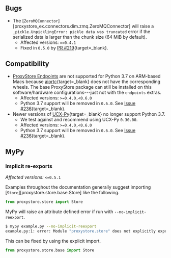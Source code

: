 ## Bugs

* The [`ZeroMQConnector`][proxystore_ex.connectors.dim.zmq.ZeroMQConnector] will raise a `_pickle.UnpicklingError: pickle data was truncated` error if the serialized data is larger than the chunk size (64 MiB by default).
    * Affected versions: `==0.4.1`
    * Fixed in `0.5.0` by [PR #219](https://github.com/proxystore/proxystore/pull/219){target=_blank}.

## Compatibility

* [ProxyStore Endpoints](guides/endpoints.md) are not supported for
  Python 3.7 on ARM-based Macs because
  [aiortc](https://aiortc.readthedocs.io){target=_blank} does not have the corresponding
  wheels. The base ProxyStore package can still be installed on this
  software/hardware configurations---just not with the `endpoints` extras.
    * Affected versions: `>=0.4.0,<0.6.0`
    * Python 3.7 support will be removed in `0.6.0`. See [Issue #236](https://github.com/proxystore/proxystore/issues/236){target=_blank}.
* Newer versions of [UCX-Py](https://github.com/rapidsai/ucx-py){target=_blank}
  no longer support Python 3.7.
    * We test against and recommend using UCX-Py `0.30.00`.
    * Affected versions: `>=0.4.0,<0.6.0`
    * Python 3.7 support will be removed in `0.6.0`. See [Issue #236](https://github.com/proxystore/proxystore/issues/236){target=_blank}.

## MyPy

### Implicit re-exports

*Affected versions:* `<=0.5.1`

Examples throughout the documentation generally suggest importing
[`Store`][proxystore.store.base.Store] like the following.
```python title="example.py"
from proxystore.store import Store
```

MyPy will raise an attribute defined error if run with `--no-implicit-reexport`.
```bash
$ mypy example.py --no-implicit-reexport
example.py:1: error: Module "proxystore.store" does not explicitly export attribute "Store"  [attr-defined]
```

This can be fixed by using the explicit import.
```python
from proxystore.store.base import Store
```
